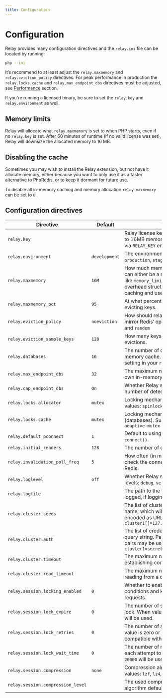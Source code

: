 ```yaml
---
title: Configuration
---
```


# Configuration

Relay provides many configuration directives and the `relay.ini` file can be located by running:

```bash
php --ini
```

It’s recommend to at least adjust the `relay.maxmemory` and `relay.eviction_policy` directives. For peak performance in production the `relay.locks.cache` and `relay.max_endpoint_dbs` directives must be adjusted, see [Performance](/docs/1.x/performance) section.

If you're running a licensed binary, be sure to set the `relay.key` and `relay.environment` as well.

## Memory limits

Relay will allocate what `relay.maxmemory` is set to when PHP starts, even if no `relay.key` is set. After 60 minutes of runtime (if no valid license was set), Relay will downsize the allocated memory to 16 MB.

## Disabling the cache

Sometimes you may wish to install the Relay extension, but not have it allocate memory, either because you want to only use it as a faster alternative to PhpRedis, or to keep it dormant for future use.

To disable all in-memory caching and memory allocation `relay.maxmemory` can be set to `0`.

## Configuration directives

| Directive                         | Default          | Description                                                         |
| --------------------------------- | ---------------- | ------------------------------------------------------------------- |
| `relay.key`                       |                  | Relay license key. Without a license key Relay will throttle to 16MB memory one hour after startup. May also be set via `RELAY_KEY` environment variable. |
| `relay.environment`               | `development`    | The environment Relay is running in. Supported values: `production`, `staging`, `testing`, `development` |
| `relay.maxmemory`                 | `16M`            | How much memory Relay allocates on startup. This value can either be a number like `134217728` [or a unit](https://php.net/manual/faq.using.php#faq.using.shorthandbytes) (e.g. `128M`) like `memory_limit`. Relay will allocate at least 16M for overhead structures. Set to `0` to disable in-memory caching and use as client only. |
| `relay.maxmemory_pct`             | `95`             | At what percentage of used memory should Relay start evicting keys. |
| `relay.eviction_policy`           | `noeviction`     | How should relay evict keys. This has been designed to mirror Redis’ options. Supported values: `noeviction`, `lru`, and `random` |
| `relay.eviction_sample_keys`      | `128`            | How many keys should we scan each time we process evictions. |
| `relay.databases`                 | `16`             | The number of databases Relay will create per in-memory cache. This setting should match the `databases` setting in your `redis.conf`. |
| `relay.max_endpoint_dbs`          | `32`             | The maximum number of PHP workers that will have their own in-memory cache. See [Performance](/docs/1.x/performance) section. |
| `relay.cap_endpoint_dbs`          | `On`             | Whether Relay should cap `max_endpoint_dbs` to the number of detected CPU cores. |
| `relay.locks.allocator`           | `mutex`          | Locking mechanism used for the allocator. Supported values: `spinlock`, `mutex`, `adaptive-mutex` |
| `relay.locks.cache`               | `mutex`          | Locking mechanism used for the in-memory cache (databases). Supported values: `spinlock`, `mutex`, `adaptive-mutex` |
| `relay.default_pconnect`          | `1`              | Default to using a persistent connection when calling `connect()`. |
| `relay.initial_readers`           | `128`            | The number of epoch readers allocated on startup. |
| `relay.invalidation_poll_freq`    | `5`              | How often (in microseconds) Relay should proactively check the connection for invalidation messages from Redis. |
| `relay.loglevel`                  | `off`            | Whether Relay should log debug information. Supported levels: `debug`, `verbose`, `error`, `off` |
| `relay.logfile`                   |                  | The path to the file in which information should be logged, if logging is enabled. |
| `relay.cluster.seeds`             |                  | The list of cluster nodes addresses grouped by cluster name, which will be used to initialize each cluster, encoded as URL query string, e.g. `cluster1[]=127.0.0.1:7000&cluster2[]=127.0.0.1:8000` |
| `relay.cluster.auth`              |                  | The list of credentials for each cluster, encoded as URL query string. Password string or username/password pairs may be used, e.g. `cluster1=secret&cluster2[]=username&cluster2[]=secret` |
| `relay.cluster.timeout`           |                  | The maximum number of seconds Relay will wait while establishing connection to a single cluster node. |
| `relay.cluster.read_timeout`      |                  | The maximum number of seconds Relay will wait while reading from a cluster node. |
| `relay.session.locking_enabled`   | `0`              | Whether to enable session locking to avoid race conditions and keep session data consistent across requests. |
| `relay.session.lock_expire`       | `0`              | The number of seconds while Relay will try to acquire lock. When value is zero or negative `max_execution_time` will be used. |
| `relay.session.lock_retries`      | `0`              | The number of attempts Relay will try to acquire lock. If value is zero or negative `100` will be used to be compatible with PhpRedis. |
| `relay.session.lock_wait_time`    | `0`              | The number of microseconds Relay will wait between each attempt to acquire lock. If value is zero or negative `20000` will be used to be compatible with PhpRedis. |
| `relay.session.compression`       | `none`           | Compression algorithm used for session data. Supported values: `lzf`, `lz4`, `zstd` and `none` |
| `relay.session.compression_level` |                  | The used compression level. An empty value means the algorithm default compression level will be used. |
